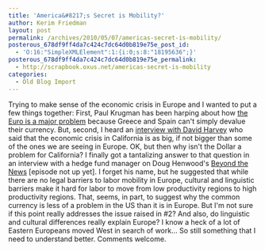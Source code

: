 ```yaml
---
title: 'America&#8217;s Secret is Mobility?'
author: Kerim Friedman
layout: post
permalink: /archives/2010/05/07/americas-secret-is-mobility/
posterous_678df9ff4da7c424c7dc64d0b819e75e_post_id:
  - 'O:16:"SimpleXMLElement":1:{i:0;s:8:"18195636";}'
posterous_678df9ff4da7c424c7dc64d0b819e75e_permalink:
  - http://scrapbook.oxus.net/americas-secret-is-mobility
categories:
  - Old Blog Import
---
```

Trying to make sense of the economic crisis in Europe and I wanted to put a few things together: First, Paul Krugman has been harping about how <a href="http://www.nytimes.com/2010/04/30/opinion/30krugman.html" onclick="_gaq.push(['_trackEvent', 'outbound-article', 'http://www.nytimes.com/2010/04/30/opinion/30krugman.html', 'the Euro is a major problem']);" >the Euro is a major problem</a> because Greece and Spain can't simply devalue their currency. But, second, I heard an <a href="http://www.bbc.co.uk/programmes/b00s3fzq" onclick="_gaq.push(['_trackEvent', 'outbound-article', 'http://www.bbc.co.uk/programmes/b00s3fzq', 'interview with David Harvey']);" >interview with David Harvey</a> who said that the economic crisis in California is as big, if not bigger than some of the ones we are seeing in Europe. OK, but then why isn't the Dollar a problem for California? I finally got a tantalizing answer to that question in an interview with a hedge fund manager on Doug Henwood's <a href="http://www.leftbusinessobserver.com/Radio.html" onclick="_gaq.push(['_trackEvent', 'outbound-article', 'http://www.leftbusinessobserver.com/Radio.html', 'Beyond the News']);" >Beyond the News</a> [episode not up yet]. I forget his name, but he suggested that while there are no legal barriers to labor mobility in Europe, cultural and linguistic barriers make it hard for labor to move from low productivity regions to high productivity regions. That, seems, in part, to suggest why the common currency is less of a problem in the US than it is in Europe. But I'm not sure if this point really addresses the issue raised in #2? And also, do linguistic and cultural differences really explain Europe? I know a heck of a lot of Eastern Europeans moved West in search of work&#8230; So still something that I need to understand better. Comments welcome.

